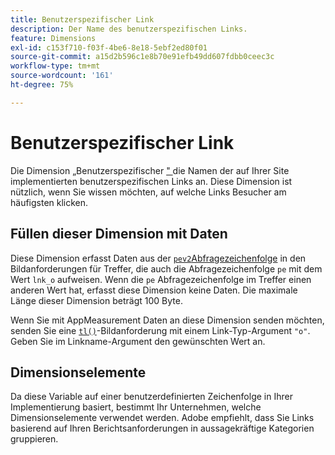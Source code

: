```yaml
---
title: Benutzerspezifischer Link
description: Der Name des benutzerspezifischen Links.
feature: Dimensions
exl-id: c153f710-f03f-4be6-8e18-5ebf2ed80f01
source-git-commit: a15d2b596c1e8b70e91efb49dd607fdbb0ceec3c
workflow-type: tm+mt
source-wordcount: '161'
ht-degree: 75%

---
```


# Benutzerspezifischer Link

Die Dimension „Benutzerspezifischer [&quot; ](overview.md) die Namen der auf Ihrer Site implementierten benutzerspezifischen Links an. Diese Dimension ist nützlich, wenn Sie wissen möchten, auf welche Links Besucher am häufigsten klicken.

## Füllen dieser Dimension mit Daten

Diese Dimension erfasst Daten aus der [`pev2`Abfragezeichenfolge](/help/implement/validate/query-parameters.md) in den Bildanforderungen für Treffer, die auch die Abfragezeichenfolge `pe` mit dem Wert `lnk_o` aufweisen. Wenn die `pe` Abfragezeichenfolge im Treffer einen anderen Wert hat, erfasst diese Dimension keine Daten. Die maximale Länge dieser Dimension beträgt 100 Byte.

Wenn Sie mit AppMeasurement Daten an diese Dimension senden möchten, senden Sie eine [`tl()`](/help/implement/vars/functions/tl-method.md)-Bildanforderung mit einem Link-Typ-Argument `"o"`. Geben Sie im Linkname-Argument den gewünschten Wert an.

## Dimensionselemente

Da diese Variable auf einer benutzerdefinierten Zeichenfolge in Ihrer Implementierung basiert, bestimmt Ihr Unternehmen, welche Dimensionselemente verwendet werden. Adobe empfiehlt, dass Sie Links basierend auf Ihren Berichtsanforderungen in aussagekräftige Kategorien gruppieren.

